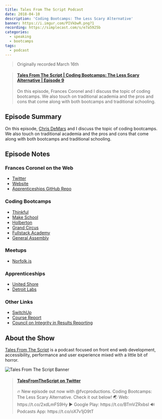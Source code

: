 ```yaml
---
title: Tales From The Script Podcast
date: 2018-04-10
description: 'Coding Bootcamps: The Less Scary Alternative'
banner: https://i.imgur.com/PIVkbwR.png?1
recording: https://simplecast.com/s/e7a5925b
categories:
  - speaking
  - bootcamps
tags:
  - podcast
---
```


> Originally recorded March 16th

<blockquote class="embedly-card"><h4><a href="https://simplecast.com/s/e7a5925b">Tales From The Script | Coding Bootcamps: The Less Scary Alternative | Episode 9</a></h4><p>On this episode, Frances Coronel and I discuss the topic of coding bootcamps. We also touch on traditional academia and the pros and cons that come along with both bootcamps and traditional schooling.</p></blockquote>
<script async src="//cdn.embedly.com/widgets/platform.js" charset="UTF-8"></script>

## Episode Summary

On this episode, [Chris DeMars](https://twitter.com/saltnburnem) and I discuss the topic of coding bootcamps. We also touch on traditional academia and the pros and cons that come along with both bootcamps and traditional schooling.

## Episode Notes

### Frances Coronel on the Web

- [Twitter](https://twitter.com/fvcproductions)
- [Website](https://fvcproductions.com/)
- [Apprenticeships GitHub Repo](https://github.com/fvcproductions/apprenticeships)

### Coding Bootcamps

- [Thinkful](https://www.thinkful.com/)
- [Make School](https://www.makeschool.com/)
- [Holberton](https://www.holbertonschool.com/)
- [Grand Circus](https://www.grandcircus.co/)
- [Fullstack Academy](https://www.fullstackacademy.com)
- [General Assembly](https://generalassemb.ly/)

### Meetups

- [Norfolk.js](https://www.norfolkjs.org/)

### Apprenticeships

- [United Shore](https://unitedshore.com/)
- [Detroit Labs](https://www.detroitlabs.com/)

### Other Links

- [SwitchUp](https://www.switchup.org/)
- [Course Report](https://www.coursereport.com/)
- [Council on Integrity in Results Reporting](https://cirr.org/)

## About the Show

[Tales From The Script](https://www.tftscript.com) is a podcast focused on front end web development, accessibility, performance and user experience mixed with a little bit of horror.

![Tales From The Script Banner](https://i.imgur.com/OodAkQ6.png)

<blockquote class="embedly-card"><h4><a href="https://twitter.com/TalesFTScript/status/983726072826036224">TalesFromTheScript on Twitter</a></h4><p>🔥 New episode out now with @fvcproductions. Coding Bootcamps: The Less Scary Alternative. Check it out below! 🌏 Web: https://t.co/2xdLmFS9Hy ▶️ Google Play: https://t.co/BTmVZRxbsI 🔊 Podcasts App: https://t.co/oX7v1jO9tT</p></blockquote>
<script async src="//cdn.embedly.com/widgets/platform.js" charset="UTF-8"></script>
